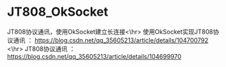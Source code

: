 # JT808_OkSocket
JT808协议通讯，使用OkSocket建立长连接<\hr>
使用OkSocket实现JT808协议通讯 ： https://blog.csdn.net/qq_35605213/article/details/104700792 <\hr>
JT808协议通讯 ： https://blog.csdn.net/qq_35605213/article/details/104699970
